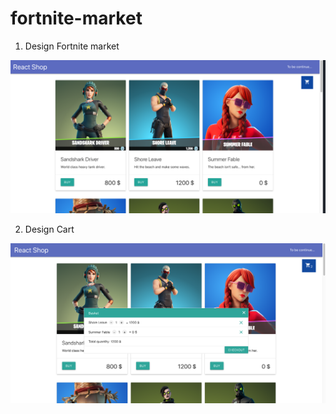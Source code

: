 # fortnite-market

1. Design Fortnite market

![preview](./public/2.png)

2. Design Cart

![preview](./public/1.png)
